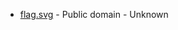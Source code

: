 * [flag.svg](https://commons.wikimedia.org/wiki/File:Våler_Østfold_komm.svg) - Public domain - Unknown
